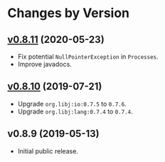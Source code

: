 # Changes by Version

## [v0.8.11](https://github.com/libj/exec/compare/a89fbf95590cc5ce81f5fc105217b6b32058f97a..HEAD) (2020-05-23)
* Fix potential `NullPointerException` in `Processes`.
* Improve javadocs.

## [v0.8.10](https://github.com/libj/exec/compare/c7a8997e59e530b0a6d47ddea9b75a974bc5b50c..a89fbf95590cc5ce81f5fc105217b6b32058f97a) (2019-07-21)
* Upgrade `org.libj:io:0.7.5` to `0.7.6`.
* Upgrade `org.libj:lang:0.7.4` to `0.7.4`.

## v0.8.9 (2019-05-13)
* Initial public release.